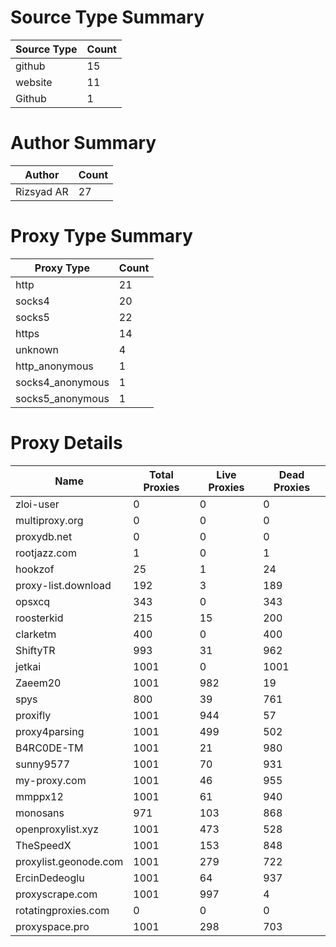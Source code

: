 # Source Type Summary

| Source Type | Count |
|-------------|-------|
| github | 15 |
| website | 11 |
| Github | 1 |


# Author Summary

| Author | Count |
|--------|-------|
| Rizsyad AR | 27 |


# Proxy Type Summary

| Proxy Type | Count |
|------------|-------|
| http | 21 |
| socks4 | 20 |
| socks5 | 22 |
| https | 14 |
| unknown | 4 |
| http_anonymous | 1 |
| socks4_anonymous | 1 |
| socks5_anonymous | 1 |


# Proxy Details

| Name | Total Proxies | Live Proxies | Dead Proxies |
|------|---------------|--------------|---------------|
| zloi-user | 0 | 0 | 0 |
| multiproxy.org | 0 | 0 | 0 |
| proxydb.net | 0 | 0 | 0 |
| rootjazz.com | 1 | 0 | 1 |
| hookzof | 25 | 1 | 24 |
| proxy-list.download | 192 | 3 | 189 |
| opsxcq | 343 | 0 | 343 |
| roosterkid | 215 | 15 | 200 |
| clarketm | 400 | 0 | 400 |
| ShiftyTR | 993 | 31 | 962 |
| jetkai | 1001 | 0 | 1001 |
| Zaeem20 | 1001 | 982 | 19 |
| spys | 800 | 39 | 761 |
| proxifly | 1001 | 944 | 57 |
| proxy4parsing | 1001 | 499 | 502 |
| B4RC0DE-TM | 1001 | 21 | 980 |
| sunny9577 | 1001 | 70 | 931 |
| my-proxy.com | 1001 | 46 | 955 |
| mmppx12 | 1001 | 61 | 940 |
| monosans | 971 | 103 | 868 |
| openproxylist.xyz | 1001 | 473 | 528 |
| TheSpeedX | 1001 | 153 | 848 |
| proxylist.geonode.com | 1001 | 279 | 722 |
| ErcinDedeoglu | 1001 | 64 | 937 |
| proxyscrape.com | 1001 | 997 | 4 |
| rotatingproxies.com | 0 | 0 | 0 |
| proxyspace.pro | 1001 | 298 | 703 |
